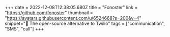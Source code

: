 +++
date = 2022-12-08T12:38:05.680Z
title = "Fonoster"
link = "https://github.com/fonoster"
thumbnail = "https://avatars.githubusercontent.com/u/6524668?s=200&v=4"
snippet="🚀 The open-source alternative to Twilio"
tags = ["communication", "SMS", "call"]
+++
